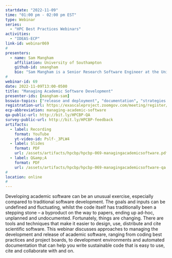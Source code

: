 ```yaml
---
startdate: "2022-11-09"
time: "01:00 pm - 02:00 pm EST"
type: Webinar
series:
  - "HPC Best Practices Webinars"
activities:
  - "IDEAS-ECP"
link-id: webinar069
#
presenters:
  - name: Sam Mangham
    affiliation: University of Southampton
    github-id: smangham
    bio: "Sam Mangham is a Senior Research Software Engineer at the University of Southampton. He has an interdisciplinary background, working on fusion neutronics before moving on to PhD on to echo mapping of supermassive black holes as part of the Complex Systems Simulation Doctoral Training Centre. After graduating in 2018, he joined the University of Southampton’s Research Software Group, where he has been ever since. Though Sam’s background is with legacy HPC radiation physics codes, he is generalist in his role as an RSE – developing web platforms for the arts, software archaeology of ancient physics codes, and helping design machine learning pipelines. Sam is also a Trustee of the Society of Research Software Engineering, and helps to organise the UK RSE Conference."
#
webinar-id: 69
date: 2022-11-09T13:00-0500
title: "Managing Academic Software Development"
presenter-ids: [mangham-sam]
bsswio-topics: ["release and deployment", "documentation", "strategies for more effective teams", "software sustainability", “online learning”]
registration-url: https://exascaleproject.zoomgov.com/meeting/register/vJIsc-mhqD4vGpzCRfOBvYc6PfjCzSC9uwM
ecp-abbreviation: managing-academic-software
qa-public-url: http://bit.ly/HPCBP-QA
survey-public-url: http://bit.ly/HPCBP-feedback
artifacts:
  - label: Recording
    format: YouTube
    yt-video-id: Pslf-_3PLW4
  - label: Slides
    format: PDF
    url: /assets/artifacts/hpcbp/hpcbp-069-managingacademicsoftware.pdf
  - label: Q&amp;A
    format: PDF
    url: /assets/artifacts/hpcbp/hpcbp-069-managingacademicsoftware-qa.pdf
#
location: online
#
---
```

Developing academic software can be an unusual exercise, especially compared to traditional software development. The goals and inputs can be undefined and fluctuating, whilst the code itself has traditionally been a stepping stone – a byproduct on the way to papers, ending up ad-hoc, unplanned and undocumented. Fortunately, things are changing. There are tools and techniques that make it easier to design, use, distribute and cite scientific software. This webinar discusses approaches to managing the development and release of academic software, ranging from coding best practices and project boards, to development environments and automated documentation that can help you write sustainable code that is easy to use, cite and collaborate with and on.

